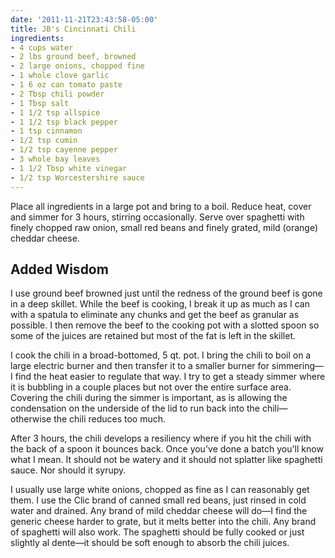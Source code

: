 ```yaml
---
date: '2011-11-21T23:43:58-05:00'
title: JB's Cincinnati Chili
ingredients:
- 4 cups water
- 2 lbs ground beef, browned
- 2 large onions, chopped fine
- 1 whole clove garlic
- 1 6 oz can tomato paste
- 2 Tbsp chili powder
- 1 Tbsp salt
- 1 1/2 tsp allspice
- 1 1/2 tsp black pepper
- 1 tsp cinnamon
- 1/2 tsp cumin
- 1/2 tsp cayenne pepper
- 3 whole bay leaves
- 1 1/2 Tbsp white vinegar
- 1/2 tsp Worcestershire sauce
---
```


Place all ingredients in a large pot and bring to a boil. Reduce heat, cover
and simmer for 3 hours, stirring occasionally. Serve over spaghetti with
finely chopped raw onion, small red beans and finely grated, mild (orange)
cheddar cheese.

## Added Wisdom

I use <mi-maigre> ground beef browned just until the redness of the ground
beef is gone in a deep skillet. While the beef is cooking, I break it up as
much as I can with a spatula to eliminate any chunks and get the beef as
granular as possible. I then remove the beef to the cooking pot with a
slotted spoon so some of the juices are retained but most of the fat is left
in the skillet.

I cook the chili in a broad-bottomed, 5 qt. pot. I bring the chili to boil
on a large electric burner and then transfer it to a smaller burner for
simmering—I find the heat easier to regulate that way. I try to get a steady
<localized> simmer where it is bubbling in a couple places but not over the
entire surface area. Covering the chili during the simmer is important, as
is allowing the condensation on the underside of the lid to run back into
the chili—otherwise the chili reduces too much.

After 3 hours, the chili develops a resiliency where if you hit the chili
with the back of a spoon it bounces back. Once you've done a batch you'll
know what I mean. It should not be watery and it should not splatter like
spaghetti sauce. Nor should it syrupy.

I usually use large white onions, chopped as fine as I can reasonably get
them. I use the Clic brand of canned small red beans, just rinsed in cold
water and drained. Any brand of mild cheddar cheese will do—I find the
generic cheese harder to grate, but it melts better into the chili. Any
brand of spaghetti will also work. The spaghetti should be fully cooked or
just slightly al dente—it should be soft enough to absorb the chili juices.
